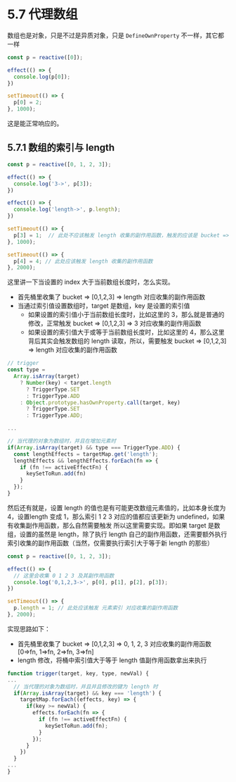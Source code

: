 # 5.7 代理数组

数组也是对象，只是不过是异质对象，只是 `DefineOwnProperty` 不一样，其它都一样

```js
const p = reactive([0]);

effect(() => {
  console.log(p[0]);
})

setTimeout(() => {
  p[0] = 2;
}, 1000);
```

这是能正常响应的。

## 5.7.1 数组的索引与 length

```js
const p = reactive([0, 1, 2, 3]);

effect(() => {
  console.log('3->', p[3]);
})

effect(() => {
  console.log('length->', p.length);
})

setTimeout(() => {
  p[3] = 1;  // 此处不应该触发 length 收集的副作用函数，触发的应该是 bucket => [0,1,2,3] => 3 对应收集的副作用函数
}, 1000);

setTimeout(() => {
  p[4] = 4; // 此处应该触发 length 收集的副作用函数
}, 2000);
```

这里讲一下当设置的 index 大于当前数组长度时，怎么实现。
- 首先桶里收集了 bucket => [0,1,2,3] => length 对应收集的副作用函数
- 当通过索引值设置数组时，target 是数组，key 是设置的索引值
  - 如果设置的索引值小于当前数组长度时，比如这里的 3，那么就是普通的修改，正常触发 bucket => [0,1,2,3] => 3 对应收集的副作用函数
  - 如果设置的索引值大于或等于当前数组长度时，比如这里的 4，那么这里背后其实会触发数组的 length 读取，所以，需要触发 bucket => [0,1,2,3] => length 对应收集的副作用函数

```js
// trigger 
const type = 
  Array.isArray(target)
    ? Number(key) < target.length
      ? TriggerType.SET
      : TriggerType.ADD
    : Object.prototype.hasOwnProperty.call(target, key)
      ? TriggerType.SET 
      : TriggerType.ADD;

...

// 当代理的对象为数组时，并且在增加元素时
if(Array.isArray(target) && type === TriggerType.ADD) {
  const lengthEffects = targetMap.get('length');
  lengthEffects && lengthEffects.forEach(fn => {
    if (fn !== activeEffectFn) {
      keySetToRun.add(fn)
    }
  });
}
```

然后还有就是，设置 length 的值也是有可能更改数组元素值的，比如本身长度为4，设置length 变成 1，那么索引 1 2 3 对应的值都应该更新为 undefined，如果有收集副作用函数，那么自然需要触发
所以这里需要实现。即如果 target 是数组，设置的虽然是 length，除了执行 length 自己的副作用函数，还需要额外执行索引收集的副作用函数（当然，仅需要执行索引大于等于新 length 的那些）

```js
const p = reactive([0, 1, 2, 3]);

effect(() => {
  // 这里会收集 0 1 2 3 及其副作用函数
  console.log('0,1,2,3->', p[0], p[1], p[2], p[3]);
})

setTimeout(() => {
  p.length = 1; // 此处应该触发 元素索引 对应收集的副作用函数
}, 2000);
```

实现思路如下：
- 首先桶里收集了 bucket => [0,1,2,3] => 0, 1, 2, 3 对应收集的副作用函数 [0=>fn, 1=>fn, 2=>fn, 3=>fn]
- length 修改，将桶中索引值大于等于 length 值副作用函数拿出来执行

```js
function trigger(target, key, type, newVal) {
...
  // 当代理的对象为数组时，并且并且修改的键为 length 时
  if(Array.isArray(target) && key === 'length') {
    targetMap.forEach((effects, key) => {
      if(key >= newVal) {
        effects.forEach(fn => {
          if (fn !== activeEffectFn) {
            keySetToRun.add(fn);
          }
        });
      }
    })
  }
...
}
```